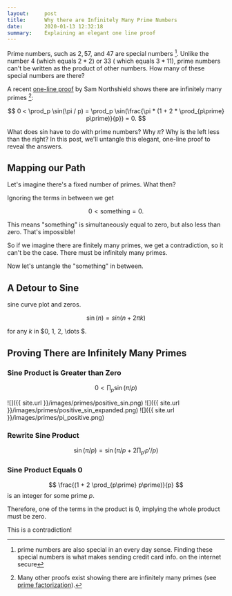 ```yaml
---
layout:     post
title:      Why there are Infinitely Many Prime Numbers
date:       2020-01-13 12:32:18
summary:    Explaining an elegant one line proof
---
```


<script type="text/javascript" src="http://cdn.mathjax.org/mathjax/latest/MathJax.js?config=TeX-AMS-MML_HTMLorMML"></script>

Prime numbers, such as $2, 5 7,$ and $47$ are special numbers [^1].
Unlike the number 4 (which equals $2*2$) or $33$ ( which equals $3 * 11$), prime numbers can't be written as the product of other numbers. How many of these special numbers are there?

A recent
[one-line proof](https://fermatslibrary.com/p/d09a9e47)
by Sam Northshield shows there are infinitely many primes [^2]:

$$ 0 < \prod_p \sin(\pi / p) = \prod_p \sin(\frac{\pi * (1 + 2 * \prod_{p\prime} p\prime)}{p}) = 0. $$

What does sin have to do with prime numbers? Why $\pi$? Why is the left less than the right?
In this post, we'll untangle this elegant, one-line proof to reveal the answers.

[^1]: prime numbers are also special in an every day sense. Finding these special numbers is what makes sending credit card info. on the internet secure
[^2]: Many other proofs exist showing there are infinitely many primes (see [prime factorization](https://learncryptography.com/mathematics/prime-factorization/)).

## Mapping our Path

Let's imagine there's a fixed number of primes. What then?

Ignoring the terms in between we get

$$ 0 < \text{something} = 0. $$

This means "something" is simultaneously equal to zero, but also less than zero. That's impossible!

So if we imagine there are finitely many primes, we get a contradiction, so it can't be the case. There must be infinitely many primes.

Now let's untangle the "something" in between.

## A Detour to Sine
sine curve plot and zeros.

$$ \sin(n) = sin( n + 2 \pi k)$$

for any $k$ in $0, 1, 2, \dots $.

## Proving There are Infinitely Many Primes
### Sine Product is Greater than Zero
$$ 0 < \prod_p \sin (\pi / p) $$

![]({{ site.url }}/images/primes/positive_sin.png)
![]({{ site.url }}/images/primes/positive_sin_expanded.png)
![]({{ site.url }}/images/primes/pi_positive.png)

### Rewrite Sine Product
 $$ \sin(\pi / p) = \sin(\pi / p + 2 \prod_{p\prime} p\prime/ p) $$

### Sine Product Equals 0
$$ \frac{(1 + 2 \prod_{p\prime} p\prime)}{p} $$ is an integer for some prime $p$.

Therefore, one of the terms in the product is 0, implying the whole product must be zero.

This is a contradiction!